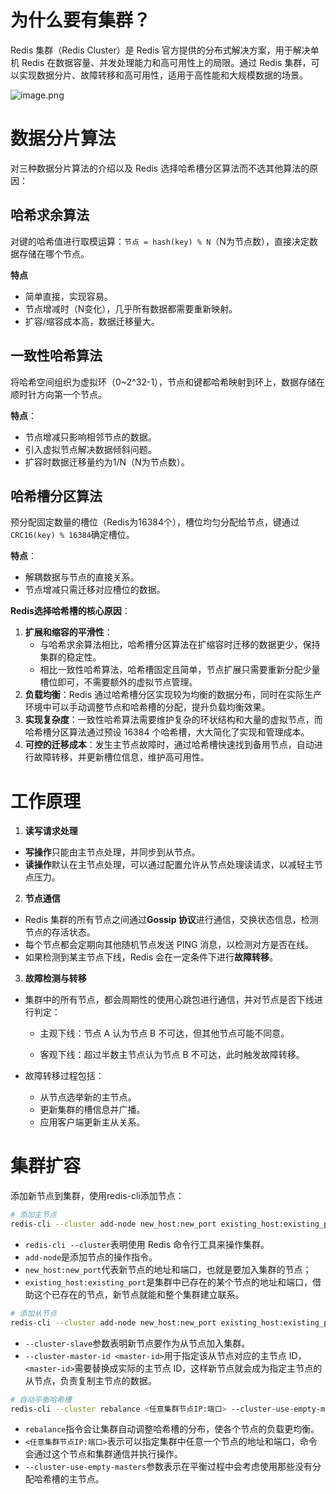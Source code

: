 # 为什么要有集群？

Redis 集群（Redis Cluster）是 Redis 官方提供的分布式解决方案，用于解决单机 Redis 在数据容量、并发处理能力和高可用性上的局限。通过 Redis 集群，可以实现数据分片、故障转移和高可用性，适用于高性能和大规模数据的场景。

<img src="https://s2.loli.net/2025/03/24/geWUVkb8aotNLZ4.png" alt="image.png"  />

# 数据分片算法

对三种数据分片算法的介绍以及 Redis 选择哈希槽分区算法而不选其他算法的原因：

## 哈希求余算法

对键的哈希值进行取模运算：`节点 = hash(key) % N`（N为节点数），直接决定数据存储在哪个节点。

**特点**

- 简单直接，实现容易。
- 节点增减时（N变化），几乎所有数据都需要重新映射。
- 扩容/缩容成本高，数据迁移量大。

## 一致性哈希算法

将哈希空间组织为虚拟环（0~2^32-1），节点和键都哈希映射到环上，数据存储在顺时针方向第一个节点。

**特点**：

- 节点增减只影响相邻节点的数据。
- 引入虚拟节点解决数据倾斜问题。
- 扩容时数据迁移量约为1/N（N为节点数）。

## 哈希槽分区算法

预分配固定数量的槽位（Redis为16384个），槽位均匀分配给节点，键通过`CRC16(key) % 16384`确定槽位。

**特点**：

- 解耦数据与节点的直接关系。
- 节点增减只需迁移对应槽位的数据。

**Redis选择哈希槽的核心原因**：

1. **扩展和缩容的平滑性**：
   - 与哈希求余算法相比，哈希槽分区算法在扩缩容时迁移的数据更少，保持集群的稳定性。
   - 相比一致性哈希算法，哈希槽固定且简单，节点扩展只需要重新分配少量槽位即可，不需要额外的虚拟节点管理。
2. **负载均衡**：Redis 通过哈希槽分区实现较为均衡的数据分布，同时在实际生产环境中可以手动调整节点和哈希槽的分配，提升负载均衡效果。
3. **实现复杂度**：一致性哈希算法需要维护复杂的环状结构和大量的虚拟节点，而哈希槽分区算法通过预设 16384 个哈希槽，大大简化了实现和管理成本。
4. **可控的迁移成本**：发生主节点故障时，通过哈希槽快速找到备用节点，自动进行故障转移，并更新槽位信息，维护高可用性。

# 工作原理

1. **读写请求处理**

- **写操作**只能由主节点处理，并同步到从节点。
- **读操作**默认在主节点处理，可以通过配置允许从节点处理读请求，以减轻主节点压力。

2. **节点通信**

- Redis 集群的所有节点之间通过**Gossip 协议**进行通信，交换状态信息，检测节点的存活状态。
- 每个节点都会定期向其他随机节点发送 PING 消息，以检测对方是否在线。
- 如果检测到某主节点下线，Redis 会在一定条件下进行**故障转移**。

3. **故障检测与转移**

- 集群中的所有节点，都会周期性的使⽤心跳包进行通信，并对节点是否下线进行判定：

  - 主观下线：节点 A 认为节点 B 不可达，但其他节点可能不同意。

  - 客观下线：超过半数主节点认为节点 B 不可达，此时触发故障转移。

- 故障转移过程包括：
  - 从节点选举新的主节点。
  - 更新集群的槽信息并广播。
  - 应用客户端更新主从关系。

# 集群扩容

添加新节点到集群，使用redis-cli添加节点：

```bash
# 添加主节点
redis-cli --cluster add-node new_host:new_port existing_host:existing_port
```

- `redis-cli --cluster`表明使用 Redis 命令行工具来操作集群。
- `add-node`是添加节点的操作指令。
- `new_host:new_port`代表新节点的地址和端口，也就是要加入集群的节点；
- `existing_host:existing_port`是集群中已存在的某个节点的地址和端口，借助这个已存在的节点，新节点就能和整个集群建立联系。

```bash
# 添加从节点
redis-cli --cluster add-node new_host:new_port existing_host:existing_port --cluster-slave --cluster-master-id <master-id>
```

- `--cluster-slave`参数表明新节点要作为从节点加入集群。
- `--cluster-master-id <master-id>`用于指定该从节点对应的主节点 ID，`<master-id>`需要替换成实际的主节点 ID，这样新节点就会成为指定主节点的从节点，负责复制主节点的数据。

```bash
# 自动平衡哈希槽
redis-cli --cluster rebalance <任意集群节点IP:端口> --cluster-use-empty-masters
```

- `rebalance`指令会让集群自动调整哈希槽的分布，使各个节点的负载更均衡。
- `<任意集群节点IP:端口>`表示可以指定集群中任意一个节点的地址和端口，命令会通过这个节点和集群通信并执行操作。
- `--cluster-use-empty-masters`参数表示在平衡过程中会考虑使用那些没有分配哈希槽的主节点。
